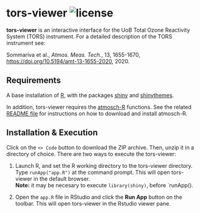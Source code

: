 tors-viewer ![license](https://img.shields.io/github/license/rs028/tors-viewer)
===========

**tors-viewer** is an interactive interface for the UoB Total Ozone Reactivity System (TORS) instrument. For a detailed description of the TORS instrument see:

Sommariva et al., *Atmos. Meas. Tech.*, 13, 1655-1670, https://doi.org/10.5194/amt-13-1655-2020, 2020.


Requirements
------------

A base installation of [R](https://www.r-project.org), with the packages [shiny](https://cran.r-project.org/web/packages/shiny) and [shinythemes](https://cran.r-project.org/web/packages/shinythemes).

In addition, tors-viewer requires the [atmosch-R](https://github.com/rs028/atmosch-R) functions. See the related [README file](https://github.com/rs028/atmosch-R/blob/master/README.md) for instructions on how to download and install atmosch-R.


Installation & Execution
------------------------

Click on the `<> Code` button to download the ZIP archive. Then, unzip it in a directory of choice. There are two ways to execute the tors-viewer:

1. Launch R, and set the R working directory to the tors-viewer directory. Type `runApp("app.R")` at the command prompt. This will open tors-viewer in the default browser.  
**Note:** it may be necesary to execute `library(shiny)`, before `runApp().

2. Open the `app.R` file in RStudio and click the **Run App** button on the toolbar. This will open tors-viewer in the Rstudio viewer pane.
